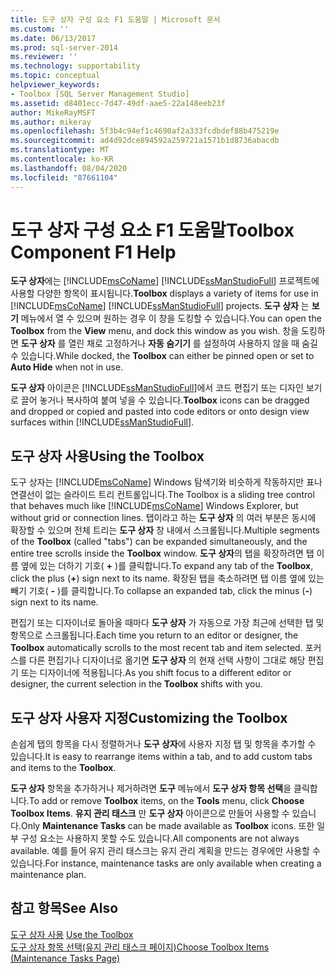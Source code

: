 ```yaml
---
title: 도구 상자 구성 요소 F1 도움말 | Microsoft 문서
ms.custom: ''
ms.date: 06/13/2017
ms.prod: sql-server-2014
ms.reviewer: ''
ms.technology: supportability
ms.topic: conceptual
helpviewer_keywords:
- Toolbox [SQL Server Management Studio]
ms.assetid: d8401ecc-7d47-49df-aae5-22a148eeb23f
author: MikeRayMSFT
ms.author: mikeray
ms.openlocfilehash: 5f3b4c94ef1c4690af2a333fcdbdef88b475219e
ms.sourcegitcommit: ad4d92dce894592a259721a1571b1d8736abacdb
ms.translationtype: MT
ms.contentlocale: ko-KR
ms.lasthandoff: 08/04/2020
ms.locfileid: "87661104"
---
```

# <a name="toolbox-component-f1-help"></a><span data-ttu-id="93c0c-102">도구 상자 구성 요소 F1 도움말</span><span class="sxs-lookup"><span data-stu-id="93c0c-102">Toolbox Component F1 Help</span></span>

<span data-ttu-id="93c0c-103">**도구 상자**에는 [!INCLUDE[msCoName](../../includes/msconame-md.md)] [!INCLUDE[ssManStudioFull](../../includes/ssmanstudiofull-md.md)] 프로젝트에 사용할 다양한 항목이 표시됩니다.</span><span class="sxs-lookup"><span data-stu-id="93c0c-103">**Toolbox** displays a variety of items for use in [!INCLUDE[msCoName](../../includes/msconame-md.md)] [!INCLUDE[ssManStudioFull](../../includes/ssmanstudiofull-md.md)] projects.</span></span> <span data-ttu-id="93c0c-104">**도구 상자** 는 **보기** 메뉴에서 열 수 있으며 원하는 경우 이 창을 도킹할 수 있습니다.</span><span class="sxs-lookup"><span data-stu-id="93c0c-104">You can open the **Toolbox** from the **View** menu, and dock this window as you wish.</span></span> <span data-ttu-id="93c0c-105">창을 도킹하면 **도구 상자** 를 열린 채로 고정하거나 **자동 숨기기** 를 설정하여 사용하지 않을 때 숨길 수 있습니다.</span><span class="sxs-lookup"><span data-stu-id="93c0c-105">While docked, the **Toolbox** can either be pinned open or set to **Auto Hide** when not in use.</span></span>  
  
<span data-ttu-id="93c0c-106">**도구 상자** 아이콘은 [!INCLUDE[ssManStudioFull](../../includes/ssmanstudiofull-md.md)]에서 코드 편집기 또는 디자인 보기로 끌어 놓거나 복사하여 붙여 넣을 수 있습니다.</span><span class="sxs-lookup"><span data-stu-id="93c0c-106">**Toolbox** icons can be dragged and dropped or copied and pasted into code editors or onto design view surfaces within [!INCLUDE[ssManStudioFull](../../includes/ssmanstudiofull-md.md)].</span></span>  
  
## <a name="using-the-toolbox"></a><span data-ttu-id="93c0c-107">도구 상자 사용</span><span class="sxs-lookup"><span data-stu-id="93c0c-107">Using the Toolbox</span></span>  
 <span data-ttu-id="93c0c-108">도구 상자는 [!INCLUDE[msCoName](../../includes/msconame-md.md)] Windows 탐색기와 비슷하게 작동하지만 표나 연결선이 없는 슬라이드 트리 컨트롤입니다.</span><span class="sxs-lookup"><span data-stu-id="93c0c-108">The Toolbox is a sliding tree control that behaves much like [!INCLUDE[msCoName](../../includes/msconame-md.md)] Windows Explorer, but without grid or connection lines.</span></span> <span data-ttu-id="93c0c-109">탭이라고 하는 **도구 상자** 의 여러 부분은 동시에 확장할 수 있으며 전체 트리는 **도구 상자** 창 내에서 스크롤됩니다.</span><span class="sxs-lookup"><span data-stu-id="93c0c-109">Multiple segments of the **Toolbox** (called "tabs") can be expanded simultaneously, and the entire tree scrolls inside the **Toolbox** window.</span></span> <span data-ttu-id="93c0c-110">**도구 상자**의 탭을 확장하려면 탭 이름 옆에 있는 더하기 기호( **+** )를 클릭합니다.</span><span class="sxs-lookup"><span data-stu-id="93c0c-110">To expand any tab of the **Toolbox**, click the plus (**+**) sign next to its name.</span></span> <span data-ttu-id="93c0c-111">확장된 탭을 축소하려면 탭 이름 옆에 있는 빼기 기호( **-** )를 클릭합니다.</span><span class="sxs-lookup"><span data-stu-id="93c0c-111">To collapse an expanded tab, click the minus (**-**) sign next to its name.</span></span>  
  
 <span data-ttu-id="93c0c-112">편집기 또는 디자이너로 돌아올 때마다 **도구 상자** 가 자동으로 가장 최근에 선택한 탭 및 항목으로 스크롤됩니다.</span><span class="sxs-lookup"><span data-stu-id="93c0c-112">Each time you return to an editor or designer, the **Toolbox** automatically scrolls to the most recent tab and item selected.</span></span> <span data-ttu-id="93c0c-113">포커스를 다른 편집기나 디자이너로 옮기면 **도구 상자** 의 현재 선택 사항이 그대로 해당 편집기 또는 디자이너에 적용됩니다.</span><span class="sxs-lookup"><span data-stu-id="93c0c-113">As you shift focus to a different editor or designer, the current selection in the **Toolbox** shifts with you.</span></span>  
  
## <a name="customizing-the-toolbox"></a><span data-ttu-id="93c0c-114">도구 상자 사용자 지정</span><span class="sxs-lookup"><span data-stu-id="93c0c-114">Customizing the Toolbox</span></span>  
 <span data-ttu-id="93c0c-115">손쉽게 탭의 항목을 다시 정렬하거나 **도구 상자**에 사용자 지정 탭 및 항목을 추가할 수 있습니다.</span><span class="sxs-lookup"><span data-stu-id="93c0c-115">It is easy to rearrange items within a tab, and to add custom tabs and items to the **Toolbox**.</span></span>  
  
 <span data-ttu-id="93c0c-116">**도구 상자** 항목을 추가하거나 제거하려면 **도구** 메뉴에서 **도구 상자 항목 선택**을 클릭합니다.</span><span class="sxs-lookup"><span data-stu-id="93c0c-116">To add or remove **Toolbox** items, on the **Tools** menu, click **Choose Toolbox Items**.</span></span> <span data-ttu-id="93c0c-117">**유지 관리 태스크** 만 **도구 상자** 아이콘으로 만들어 사용할 수 있습니다.</span><span class="sxs-lookup"><span data-stu-id="93c0c-117">Only **Maintenance Tasks** can be made available as **Toolbox** icons.</span></span> <span data-ttu-id="93c0c-118">또한 일부 구성 요소는 사용하지 못할 수도 있습니다.</span><span class="sxs-lookup"><span data-stu-id="93c0c-118">All components are not always available.</span></span> <span data-ttu-id="93c0c-119">예를 들어 유지 관리 태스크는 유지 관리 계획을 만드는 경우에만 사용할 수 있습니다.</span><span class="sxs-lookup"><span data-stu-id="93c0c-119">For instance, maintenance tasks are only available when creating a maintenance plan.</span></span>  
  
## <a name="see-also"></a><span data-ttu-id="93c0c-120">참고 항목</span><span class="sxs-lookup"><span data-stu-id="93c0c-120">See Also</span></span>  
 <span data-ttu-id="93c0c-121">[도구 상자 사용](../../ssms/use-the-toolbox.md) </span><span class="sxs-lookup"><span data-stu-id="93c0c-121">[Use the Toolbox](../../ssms/use-the-toolbox.md) </span></span>  
 [<span data-ttu-id="93c0c-122">도구 상자 항목 선택&#40;유지 관리 태스크 페이지&#41;</span><span class="sxs-lookup"><span data-stu-id="93c0c-122">Choose Toolbox Items &#40;Maintenance Tasks Page&#41;</span></span>](../../ssms/menu-help/choose-toolbox-items-maintenance-tasks-page.md)  
